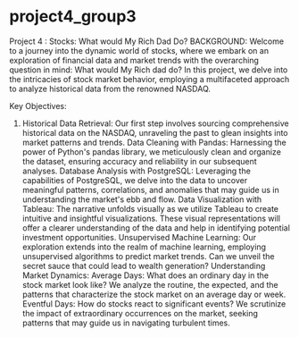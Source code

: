 # project4_group3
Project 4 : Stocks: What would My Rich Dad Do? 
BACKGROUND:
      Welcome to a journey into the dynamic world of stocks, where we embark on an exploration of financial data and market trends with the overarching question in mind: What would My Rich dad do? In this project, we delve into the intricacies of stock market behavior, employing a multifaceted approach to analyze historical data from the renowned NASDAQ.

Key Objectives:
1. Historical Data Retrieval: Our first step involves sourcing comprehensive historical data on the NASDAQ, unraveling the past to glean insights into market patterns and trends.
Data Cleaning with Pandas: Harnessing the power of Python's pandas library, we meticulously clean and organize the dataset, ensuring accuracy and reliability in our subsequent analyses.
Database Analysis with PostgreSQL: Leveraging the capabilities of PostgreSQL, we delve into the data to uncover meaningful patterns, correlations, and anomalies that may guide us in understanding the market's ebb and flow.
Data Visualization with Tableau: The narrative unfolds visually as we utilize Tableau to create intuitive and insightful visualizations. These visual representations will offer a clearer understanding of the data and help in identifying potential investment opportunities.
Unsupervised Machine Learning: Our exploration extends into the realm of machine learning, employing unsupervised algorithms to predict market trends. Can we unveil the secret sauce that could lead to wealth generation?
Understanding Market Dynamics:
Average Days: What does an ordinary day in the stock market look like? We analyze the routine, the expected, and the patterns that characterize the stock market on an average day or week.
Eventful Days: How do stocks react to significant events? We scrutinize the impact of extraordinary occurrences on the market, seeking patterns that may guide us in navigating turbulent times.


 

 
